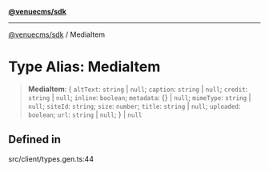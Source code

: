 [**@venuecms/sdk**](../README.md)

***

[@venuecms/sdk](../README.md) / MediaItem

# Type Alias: MediaItem

> **MediaItem**: \{ `altText`: `string` \| `null`; `caption`: `string` \| `null`; `credit`: `string` \| `null`; `inline`: `boolean`; `metadata`: \{\} \| `null`; `mimeType`: `string` \| `null`; `siteId`: `string`; `size`: `number`; `title`: `string` \| `null`; `uploaded`: `boolean`; `url`: `string` \| `null`; \} \| `null`

## Defined in

src/client/types.gen.ts:44
